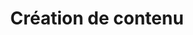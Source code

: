 ---
title: Création de contenu
description: Akio blog features productivity, tips, inspiration and strategies for massive profits. Find out how to set up a successful blog or how to make yours even better!
---